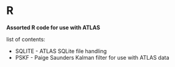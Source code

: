 # R
<b>Assorted R code for use with ATLAS</b></br>

list of contents:
<ul>
<li> SQLITE - ATLAS SQLite file handling
<li> PSKF - Paige Saunders Kalman filter for use with ATLAS data
</ul>
  

